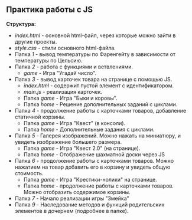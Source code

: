 ## Практика работы с JS
**Структура:**
- *index.html* - основной html-файл, через которые можно зайти в другие проекты.
- *style.css* - стили основного html-файла.
- Папка *1* - вывод температуры по Фаренгейту в зависимости от температуры по Цельсию.
- Папка *2* - работа с функциями и ветвлениями.
	- *game* - Игра "Угадай число".
- Папка *3* - вывод карточек товара на странице с помощью JS.
	- *index.html* - содержит пустой элемент с идентификатором.
	- *main.js* - реализация карточек.
	- Папка *game* - Игра "Быки и коровы".
	- Папка *home* - Решение дополнительных заданий с циклами.
- Папка *4* -  продолжение работы с карточками товаров, добавление статичной корзины.
    - Папка *game* - Игра "Квест" (в консоли).
	- Папка *home* - Дополнительные задания с циклами.
- Папка *5* - Галерея изображений. Можно нажать на миниатюру, и увидеть изображение большего размера.
    - Папка *game* - Игра "Квест 2.0" (на странице).
 	- Папка *home* - Отображение шахматной доски через JS
- Папка *6* -  продолжение работы с карточками товаров. Можно нажатием на товар добавить его в корзину и увидеть общую стоимость.
    - Папка *game* - Игра "Крестики-нолики" на странице.
 	- Папка *home* - продолжение работы с карточками товаров. Можно отобразить содержимое корзины.
- Папка *7* - Начало реализации игры "Змейка"
- Папка *9* - Наследование методов и функций родительских элементов в дочернем (подробнее в папке).
